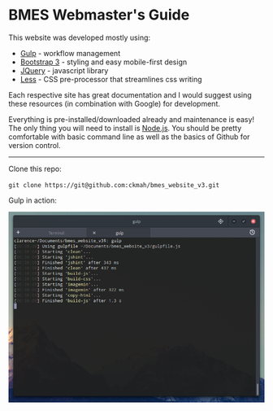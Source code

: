 # BMES Webmaster's Guide

This website was developed mostly using:

- [Gulp](http://gulpjs.com/ "Gulp Homepage") - workflow management
- [Bootstrap 3](http://getbootstrap.com/ "Bootstrap Homepage") - styling and easy mobile-first design
- [JQuery](https://jquery.com/ "JQuery Homepage") - javascript library
- [Less](http://lesscss.org/ "Less Homepage") - CSS pre-processor that streamlines css writing

Each respective site has great documentation and I would suggest using these resources (in combination with Google) for development.

Everything is pre-installed/downloaded already and maintenance is easy! The only thing you will need to install is [Node.js](https://nodejs.org/en/ "Node.js Homepage"). You should be pretty comfortable with basic command line as well as the basics of Github for version control.

---

Clone this repo:

`git clone https://git@github.com:ckmah/bmes_website_v3.git`

Gulp in action:

![Gulp demo](https://github.com/ckmah/bmes_website_v3/raw/master/readme_assets/gulp.png)
